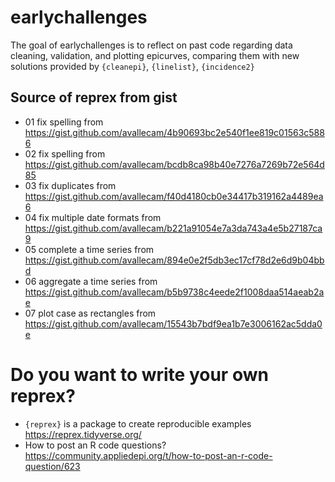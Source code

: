 
# earlychallenges

The goal of earlychallenges is to reflect on past code regarding data cleaning, validation, and plotting epicurves, comparing them with new solutions provided by `{cleanepi}`, `{linelist}`, `{incidence2}`

## Source of reprex from gist

- 01 fix spelling from <https://gist.github.com/avallecam/4b90693bc2e540f1ee819c01563c5886>
- 02 fix spelling from <https://gist.github.com/avallecam/bcdb8ca98b40e7276a7269b72e564d85>
- 03 fix duplicates from <https://gist.github.com/avallecam/f40d4180cb0e34417b319162a4489ea6>
- 04 fix multiple date formats from <https://gist.github.com/avallecam/b221a91054e7a3da743a4e5b27187ca9>
- 05 complete a time series from <https://gist.github.com/avallecam/894e0e2f5db3ec17cf78d2e6d9b04bbd> 
- 06 aggregate a time series from <https://gist.github.com/avallecam/b5b9738c4eede2f1008daa514aeab2ae>
- 07 plot case as rectangles from <https://gist.github.com/avallecam/15543b7bdf9ea1b7e3006162ac5dda0e>

# Do you want to write your own reprex?

- `{reprex}` is a package to create reproducible examples <https://reprex.tidyverse.org/>
- How to post an R code questions? <https://community.appliedepi.org/t/how-to-post-an-r-code-question/623>
